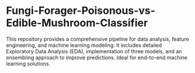 # Fungi-Forager-Poisonous-vs-Edible-Mushroom-Classifier
This repository provides a comprehensive pipeline for data analysis, feature engineering, and machine learning modeling. It includes detailed Exploratory Data Analysis (EDA), implementation of three models, and an ensembling approach to improve predictions. Ideal for end-to-end machine learning solutions.
